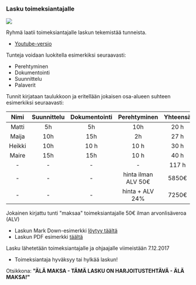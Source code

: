 ### Lasku toimeksiantajalle


![](https://openclipart.org/image/300px/svg_to_png/1031/johnny-automatic-worried-about-a-bill.png&disposition=attachment)

Ryhmä laatii toimeksiantajalle laskun tekemistää tunneista.

* [Youtube-versio](https://www.youtube.com/watch?v=jWz215-RcmM&index=20&list=PLOyRnRI1_Cl7vsb87fd-gMc0jO-ZqZmxU)

Tunteja voidaan luokitella esimerkiksi seuraavasti:

* Perehtyminen
* Dokumentointi
* Suunnittelu
* Palaverit

Tunnit kirjataan taulukkoon ja eritellään jokaisen osa-alueen suhteen esimerkiksi seuraavasti:

| Nimi |  Suunnittelu | Dokumentointi | Perehtyminen | Yhteensä |
|:-:|:-:|:-:|:-:|:-:|
| Matti  | 5h | 5h  | 10h | 20 h | 
| Maija  | 10h | 15h | 2h  | 27 h | 
| Heikki | 10h |10 h | 10 h | 30 h |
| Maire | 15h | 15h  | 10 h | 40 h |
| - | - | - | - | 117 h |
| - | - | - | hinta ilman ALV 50€ | 5850€ |
| - | - | - | hinta + ALV 24% | 7250€ |

Jokainen kirjattu tunti "maksaa" toimeksiantajalle 50€ ilman arvonlisäveroa (ALV)

* Laskun Mark Down-esimerkki [löytyy täältä](https://github.com/JAMK-IT/TTOS1200-ohjelmistotuotannon-kaytannot/blob/master/info-lasku-toimeksiantajalle.md)
* Laskun PDF esimerkki [täältä](https://github.com/JAMK-IT/TTOS1200-ohjelmistotuotannon-kaytannot/blob/master/esimerkki-lasku.pdf)


Lasku lähetetään toimeksiantajalle ja ohjaajalle viimeistään 7.12.2017

* Toimeksiantaja hyväksyy tai hylkää laskun!

Otsikkona: **"ÄLÄ MAKSA - TÄMÄ LASKU ON HARJOITUSTEHTÄVÄ - ÄLÄ MAKSA!"**